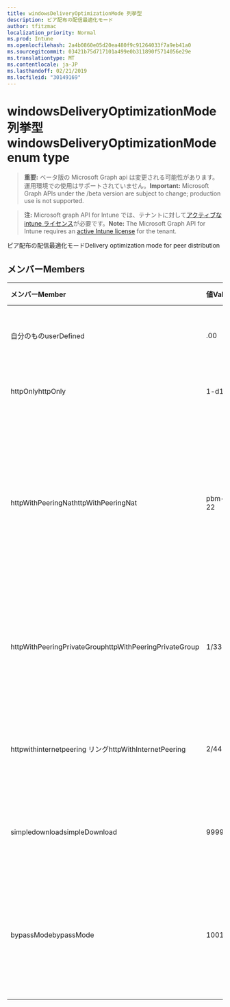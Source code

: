```yaml
---
title: windowsDeliveryOptimizationMode 列挙型
description: ピア配布の配信最適化モード
author: tfitzmac
localization_priority: Normal
ms.prod: Intune
ms.openlocfilehash: 2a4b0860e05d20ea480f9c91264033f7a9eb41a0
ms.sourcegitcommit: 03421b75d717101a499e0b311890f5714056e29e
ms.translationtype: MT
ms.contentlocale: ja-JP
ms.lasthandoff: 02/21/2019
ms.locfileid: "30149169"
---
```

# <a name="windowsdeliveryoptimizationmode-enum-type"></a><span data-ttu-id="c20e8-103">windowsDeliveryOptimizationMode 列挙型</span><span class="sxs-lookup"><span data-stu-id="c20e8-103">windowsDeliveryOptimizationMode enum type</span></span>

> <span data-ttu-id="c20e8-104">**重要:** ベータ版の Microsoft Graph api は変更される可能性があります。運用環境での使用はサポートされていません。</span><span class="sxs-lookup"><span data-stu-id="c20e8-104">**Important:** Microsoft Graph APIs under the /beta version are subject to change; production use is not supported.</span></span>

> <span data-ttu-id="c20e8-105">**注:** Microsoft graph API for Intune では、テナントに対して[アクティブな intune ライセンス](https://go.microsoft.com/fwlink/?linkid=839381)が必要です。</span><span class="sxs-lookup"><span data-stu-id="c20e8-105">**Note:** The Microsoft Graph API for Intune requires an [active Intune license](https://go.microsoft.com/fwlink/?linkid=839381) for the tenant.</span></span>

<span data-ttu-id="c20e8-106">ピア配布の配信最適化モード</span><span class="sxs-lookup"><span data-stu-id="c20e8-106">Delivery optimization mode for peer distribution</span></span>

## <a name="members"></a><span data-ttu-id="c20e8-107">メンバー</span><span class="sxs-lookup"><span data-stu-id="c20e8-107">Members</span></span>
|<span data-ttu-id="c20e8-108">メンバー</span><span class="sxs-lookup"><span data-stu-id="c20e8-108">Member</span></span>|<span data-ttu-id="c20e8-109">値</span><span class="sxs-lookup"><span data-stu-id="c20e8-109">Value</span></span>|<span data-ttu-id="c20e8-110">説明</span><span class="sxs-lookup"><span data-stu-id="c20e8-110">Description</span></span>|
|:---|:---|:---|
|<span data-ttu-id="c20e8-111">自分のもの</span><span class="sxs-lookup"><span data-stu-id="c20e8-111">userDefined</span></span>|<span data-ttu-id="c20e8-112">.0</span><span class="sxs-lookup"><span data-stu-id="c20e8-112">0</span></span>|<span data-ttu-id="c20e8-113">ユーザーがを設定できるようにします。</span><span class="sxs-lookup"><span data-stu-id="c20e8-113">Allow the user to set.</span></span>|
|<span data-ttu-id="c20e8-114">httpOnly</span><span class="sxs-lookup"><span data-stu-id="c20e8-114">httpOnly</span></span>|<span data-ttu-id="c20e8-115">1-d</span><span class="sxs-lookup"><span data-stu-id="c20e8-115">1</span></span>|<span data-ttu-id="c20e8-116">HTTP のみ、ピアリングなし</span><span class="sxs-lookup"><span data-stu-id="c20e8-116">HTTP only, no peering</span></span>|
|<span data-ttu-id="c20e8-117">httpWithPeeringNat</span><span class="sxs-lookup"><span data-stu-id="c20e8-117">httpWithPeeringNat</span></span>|<span data-ttu-id="c20e8-118">pbm-2</span><span class="sxs-lookup"><span data-stu-id="c20e8-118">2</span></span>|<span data-ttu-id="c20e8-119">OS 既定–同一ネットワークアドレス変換の背後でピアリングを使用して Http を融合したもの</span><span class="sxs-lookup"><span data-stu-id="c20e8-119">OS default – Http blended with peering behind the same network address translator</span></span>|
|<span data-ttu-id="c20e8-120">httpWithPeeringPrivateGroup</span><span class="sxs-lookup"><span data-stu-id="c20e8-120">httpWithPeeringPrivateGroup</span></span>|<span data-ttu-id="c20e8-121">1/3</span><span class="sxs-lookup"><span data-stu-id="c20e8-121">3</span></span>|<span data-ttu-id="c20e8-122">プライベートグループ間でのピアリングとの HTTP ブレンディング</span><span class="sxs-lookup"><span data-stu-id="c20e8-122">HTTP blended with peering across a private group</span></span>|
|<span data-ttu-id="c20e8-123">httpwithinternetpeering リング</span><span class="sxs-lookup"><span data-stu-id="c20e8-123">httpWithInternetPeering</span></span>|<span data-ttu-id="c20e8-124">2/4</span><span class="sxs-lookup"><span data-stu-id="c20e8-124">4</span></span>|<span data-ttu-id="c20e8-125">インターネットピアリングとの HTTP ブレンディング</span><span class="sxs-lookup"><span data-stu-id="c20e8-125">HTTP blended with Internet peering</span></span>|
|<span data-ttu-id="c20e8-126">simpledownload</span><span class="sxs-lookup"><span data-stu-id="c20e8-126">simpleDownload</span></span>|<span data-ttu-id="c20e8-127">99</span><span class="sxs-lookup"><span data-stu-id="c20e8-127">99</span></span>|<span data-ttu-id="c20e8-128">ピアリングのない簡易ダウンロードモード</span><span class="sxs-lookup"><span data-stu-id="c20e8-128">Simple download mode with no peering</span></span>|
|<span data-ttu-id="c20e8-129">bypassMode</span><span class="sxs-lookup"><span data-stu-id="c20e8-129">bypassMode</span></span>|<span data-ttu-id="c20e8-130">100</span><span class="sxs-lookup"><span data-stu-id="c20e8-130">100</span></span>|<span data-ttu-id="c20e8-131">バイパスモード。</span><span class="sxs-lookup"><span data-stu-id="c20e8-131">Bypass mode.</span></span> <span data-ttu-id="c20e8-132">配信の最適化を使用せず、代わりにビットを使用する</span><span class="sxs-lookup"><span data-stu-id="c20e8-132">Do not use Delivery Optimization and use BITS instead</span></span>|




